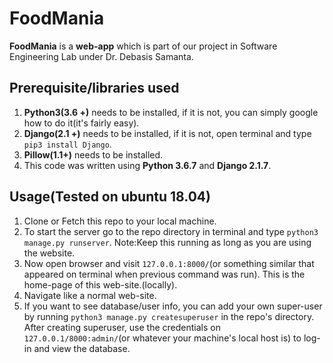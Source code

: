 # FoodMania
**FoodMania** is a **web-app** which is part of our project in Software Engineering Lab under Dr. Debasis Samanta.

## Prerequisite/libraries used
1. **Python3(3.6 +)** needs to be installed, if it is not, you can simply google how to do it(it's fairly easy).
2. **Django(2.1 +)** needs to be installed, if it is not, open terminal and type `pip3 install Django`.
3. **Pillow(1.1+)** needs to be installed.
4. This code was written using **Python 3.6.7** and **Django 2.1.7**.

## Usage(Tested on ubuntu 18.04)
1. Clone or Fetch this repo to your local machine.
2. To start the server go to the repo directory in terminal and type `python3 manage.py runserver`. Note:Keep this running as long as you are using the website.
3. Now open browser and visit `127.0.0.1:8000/`(or something similar that appeared on terminal when previous command was run). This is the home-page of this web-site.(locally).
4. Navigate like a normal web-site.
5. If you want to see database/user info, you can add your own super-user by running `python3 manage.py createsuperuser` in the repo's directory. After creating superuser, use the credentials on `127.0.0.1/8000:admin/`(or whatever your machine's local host is) to log-in and view the database.
